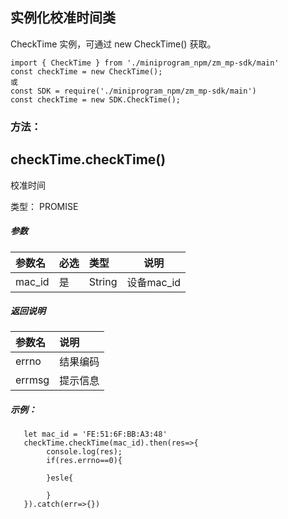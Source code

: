 ## 实例化校准时间类
CheckTime 实例，可通过 new CheckTime() 获取。
```
import { CheckTime } from './miniprogram_npm/zm_mp-sdk/main'
const checkTime = new CheckTime();
或
const SDK = require('./miniprogram_npm/zm_mp-sdk/main')
const checkTime = new SDK.CheckTime();
```

### 方法：

## checkTime.checkTime()
校准时间

类型： PROMISE
##### 参数

|参数名|必选|类型|说明|
|:---- |:---|:----- |-----   |
|mac_id |是  |String | 设备mac_id  |
##### 返回说明

|参数名|说明|
|:---- |:--- |
|errno |结果编码 |
|errmsg | 提示信息 |
##### 示例：
```
   let mac_id = 'FE:51:6F:BB:A3:48'
   checkTime.checkTime(mac_id).then(res=>{
        console.log(res);
        if(res.errno==0){
            
        }esle{
            
        }
   }).catch(err=>{})
```
